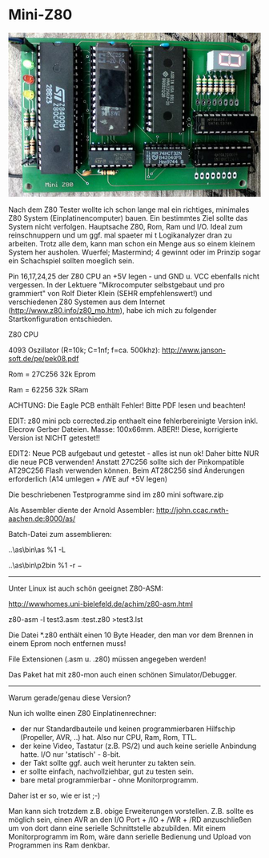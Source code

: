 # Mini-Z80

![Bild](https://github.com/petersieg/Mini-Z80/blob/master/Mini%20Z80.jpg)

Nach dem Z80 Tester wollte ich schon lange mal ein 
richtiges, minimales Z80 System (Einplatinencomputer)
bauen. Ein bestimmtes Ziel sollte das System nicht 
verfolgen. Hauptsache Z80, Rom, Ram und I/O.
Ideal zum reinschnuppern und um ggf. mal spaeter mi
t Logikanalyzer dran zu arbeiten. Trotz alle dem, 
kann man schon ein Menge aus so einem kleinem System her
ausholen. Wuerfel; Mastermind; 4 gewinnt oder im
Prinzip sogar ein Schachspiel sollten moeglich sein.

Pin 16,17,24,25 der Z80 CPU an +5V legen - und GND 
u. VCC ebenfalls nicht vergessen.
In der Lektuere "Mikrocomputer selbstgebaut und pro
grammiert" von Rolf Dieter Klein (SEHR empfehlenswert!) 
und verschiedenen Z80 Systemen aus dem Internet 
(http://www.z80.info/z80_mp.htm), habe ich mich zu
folgender Startkonfiguration entschieden.

Z80 CPU

4093 Oszillator (R=10k; C=1nf; f=ca. 500khz): http://www.janson-soft.de/pe/pek08.pdf

Rom = 27C256 32k Eprom

Ram = 62256  32k SRam

ACHTUNG: Die Eagle PCB enthält Fehler! Bitte PDF lesen und beachten!

EDIT: z80 mini pcb corrected.zip enthaelt eine fehlerbereinigte Version inkl. Elecrow Gerber Dateien. Masse: 100x66mm.
ABER!! Diese, korrigierte Version ist NICHT getestet!!

EDIT2: Neue PCB aufgebaut und getestet - alles ist nun ok! Daher bitte NUR die neue PCB verwenden!
Anstatt 27C256 sollte sich der Pinkompatible AT29C256 Flash verwenden können.
Beim AT28C256 sind Änderungen erforderlich (A14 umlegen + /WE auf +5V legen)

Die beschriebenen Testprogramme sind im z80 mini software.zip

Als Assembler diente der Arnold Assembler: http://john.ccac.rwth-aachen.de:8000/as/

Batch-Datei zum assemblieren:

..\as\bin\as %1 -L

..\as\bin\p2bin %1 -r $-$

---

Unter Linux ist auch schön geeignet Z80-ASM:

http://wwwhomes.uni-bielefeld.de/achim/z80-asm.html

z80-asm -l test3.asm :test.z80 >test3.lst

Die Datei *.z80 enthält einen 10 Byte Header, den man vor dem Brennen in einem Eprom noch entfernen muss!

File Extensionen (.asm u. .z80) müssen angegeben werden!

Das Paket hat mit z80-mon auch einen schönen Simulator/Debugger.

---

Warum gerade/genau diese Version?

Nun ich wollte einen Z80 Einplatinenrechner:

* der nur Standardbauteile und keinen programmierbaren Hilfschip (Propeller, AVR, ..) hat. Also nur CPU, Ram, Rom, TTL.
* der keine Video, Tastatur (z.B. PS/2) und auch keine serielle Anbindung hatte. I/O nur 'statisch' - 8-bit.
* der Takt sollte ggf. auch weit herunter zu takten sein.
* er sollte einfach, nachvollziehbar, gut zu testen sein.
* bare metal programmierbar - ohne Monitorprogramm.

Daher ist er so, wie er ist ;-)

Man kann sich trotzdem z.B. obige Erweiterungen vorstellen. Z.B. sollte es möglich sein, einen AVR an den I/O Port + /IO + /WR + /RD
anzuschließen um von dort dann eine serielle Schnittstelle abzubilden. Mit einem Monitorprogramm im Rom, wäre dann serielle Bedienung
und Upload von Programmen ins Ram denkbar.

